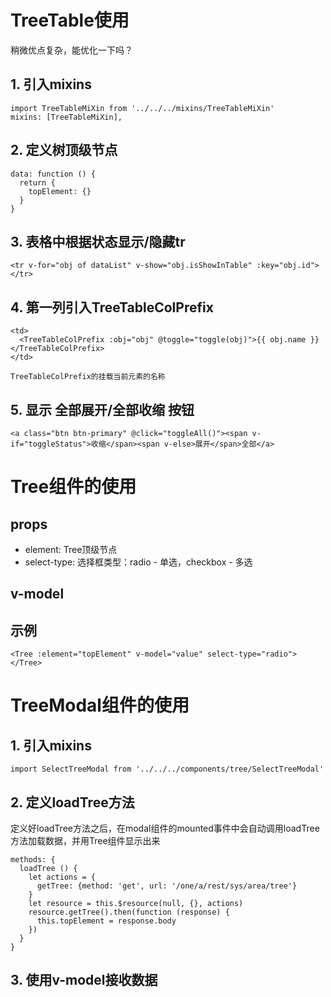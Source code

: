 # TreeTable使用

稍微优点复杂，能优化一下吗？

## 1. 引入mixins

    import TreeTableMiXin from '../../../mixins/TreeTableMiXin'
    mixins: [TreeTableMiXin],

## 2. 定义树顶级节点

    data: function () {
      return {
        topElement: {}
      }
    }

## 3. 表格中根据状态显示/隐藏tr

    <tr v-for="obj of dataList" v-show="obj.isShowInTable" :key="obj.id">
    </tr>

## 4. 第一列引入TreeTableColPrefix

    <td>
      <TreeTableColPrefix :obj="obj" @toggle="toggle(obj)">{{ obj.name }}</TreeTableColPrefix>
    </td>

    TreeTableColPrefix的挂载当前元素的名称

## 5. 显示 全部展开/全部收缩 按钮

    <a class="btn btn-primary" @click="toggleAll()"><span v-if="toggleStatus">收缩</span><span v-else>展开</span>全部</a>


# Tree组件的使用

## props
- element: Tree顶级节点
- select-type: 选择框类型：radio - 单选，checkbox - 多选

## v-model

## 示例

    <Tree :element="topElement" v-model="value" select-type="radio"></Tree>    

# TreeModal组件的使用

## 1. 引入mixins

    import SelectTreeModal from '../../../components/tree/SelectTreeModal'

## 2. 定义loadTree方法

定义好loadTree方法之后，在modal组件的mounted事件中会自动调用loadTree方法加载数据，并用Tree组件显示出来

    methods: {
      loadTree () {
        let actions = {
          getTree: {method: 'get', url: '/one/a/rest/sys/area/tree'}
        }
        let resource = this.$resource(null, {}, actions)
        resource.getTree().then(function (response) {
          this.topElement = response.body
        })
      }
    }

## 3. 使用v-model接收数据    
